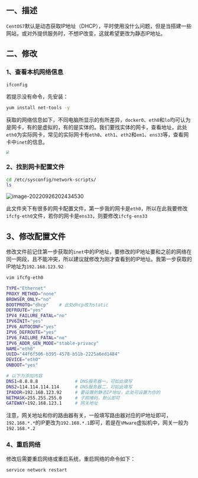 ## 一、描述

`CentOS7`默认是动态获取IP地址（DHCP），平时使用没什么问题，但是当搭建一些网站，或对外提供服务时，不想IP改变，这就希望更改为静态IP地址。



## 二、修改

### 1、查看本机网络信息

```bash
ifconfig
```

若提示没有命令，先安装：

```bash
yum install net-tools -y
```

获取的网络信息如下，不同电脑所显示的有所差异，`docker0`、`eth0`和`lo`均可认为是网卡，有的是虚拟的，有的是实体的。我们要找实体的网卡，查看地址，此处`eth0`为实际网卡，常见的实际网卡有`eth0`、`eth1`、`eth2`和`em1`、`ens33`等，查看网卡中`inet`的信息。

<img src="http://doc.xjfyt.top/markdown_img/20220926202532.png" style="zoom: 50%;" />



### 2、找到网卡配置文件

```bash
cd /etc/sysconfig/network-scripts/
ls
```

![image-20220926202434530](http://doc.xjfyt.top/markdown_img/20220926202435.png)

此文件夹下有很多的网卡配置文件，第一步我的网卡是`eth0`，所以在此我要修改`ifcfg-eth0`文件，若你的网卡是`ens33`，则要修改`ifcfg-ens33`



## 3、修改配置文件

修改文件前记住第一步获取的`inet`中的IP地址，要修改的IP地址要和之前的网络在同一网段，且不能冲突，所以建议就修改为刚才查看到的IP地址。我第一步获取的IP地址为`192.168.123.92`

```bash
vim ifcfg-eth0
```

```bash
TYPE="Ethernet"
PROXY_METHOD="none"
BROWSER_ONLY="no"
BOOTPROTO="dhcp"    # 此处dhcp改为static
DEFROUTE="yes"
IPV4_FAILURE_FATAL="no"
IPV6INIT="yes"
IPV6_AUTOCONF="yes"
IPV6_DEFROUTE="yes"
IPV6_FAILURE_FATAL="no"
IPV6_ADDR_GEN_MODE="stable-privacy"
NAME="eth0"
UUID="44f6f506-b395-4578-b51b-2225a6ed1484"
DEVICE="eth0"
ONBOOT="yes"

# 以下为添加内容
DNS1=8.8.8.8              # DNS服务器一，可如此填写
DNS2=114.114.114.114      # DNS服务器二，可如此填写
IPADDR=192.168.123.92     # 要设置的静态IP地址，此处可设置为你的
NETMASK=255.255.255.0     # 子网掩码，默认即可
GATEWAY=192.168.123.1     # 网关地址
```

注意，网关地址和你的路由器有关，一般填写路由器对应的IP地址即可，`192.168.*.*`的IP更改为`192.168.*.1`即可，若是在`VMware`虚拟机中，网关一般为`192.168.*.2`



### 4、重启网络

修改后需要重启网络或重启系统，重启网络的命令如下：

```bash
service network restart
```

